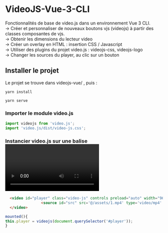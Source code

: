 # VideoJS-Vue-3-CLI

Fonctionnalités de base de video.js dans un environnement Vue 3 CLI.<br/>
  -> Créer et personnaliser de nouveaux boutons vjs (videojs) à partir des classes composantes de vjs.<br/>
  -> Obtenir les dimensions du lecteur video<br/>
  -> Créer un overlay en HTML : insertion CSS / Javascript <br/>
  -> Utiliser des plugins du projet video.js : videojs-css, videojs-logo <br/>
  -> Changer les sources du player, au clic sur un bouton <br/>
  
 ## Installer le projet
  
 Le projet se trouve dans videojs-vue/ , puis : 
    
```
yarn install
```
```
yarn serve
```

### Importer le module video.js 
```js
import videojs from 'video.js';
import 'video.js/dist/video-js.css';
```
### Instancier video.js sur une balise <video>
  
```html
  <video id="player" class="video-js" controls preload="auto" width="960" height="505" data-setup="{}">
                <source id="src" src='@/assets/1.mp4' type='video/mp4' />
  </video>
```
  
```js
mounted(){
this.player = videojs(document.querySelector('#player'));
}
```
